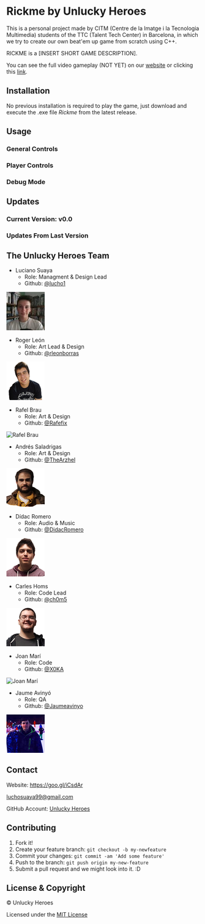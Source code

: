 # Rickme by Unlucky Heroes
This is a personal project made by CITM (Centre de la Imatge i la Tecnologia Multimedia) students of the TTC (Talent Tech Center) in Barcelona, in which we try to create our own beat'em up game from scratch using C++.

RICKME is a [INSERT SHORT GAME DESCRIPTION].

You can see the full video gameplay (NOT YET) on our [website](https://goo.gl/iCsdAr) or clicking this [link]().

## Installation
No previous installation is required to play the game, just download and execute the .exe file *Rickme* from the latest release.

## Usage
### General Controls

### Player Controls

### Debug Mode

## Updates
### Current Version: v0.0
### Updates From Last Version

## The Unlucky Heroes Team
* Luciano Suaya
  * Role: Managment & Design Lead
  * Github: [@lucho1](https://github.com/lucho1)

![Luciano Suaya](https://raw.githubusercontent.com/UnluckyHeroes/Rickme/gh-pages/Web%20Photos/Lucho.png)

* Roger León
  * Role: Art Lead & Design
  * Github: [@rleonborras](https://github.com/rleonborras)

![Roger León](https://raw.githubusercontent.com/UnluckyHeroes/Rickme/gh-pages/Web%20Photos/Ruier.png)

* Rafel Brau
  * Role: Art & Design
  * Github: [@Rafefix](https://github.com/Rafefix)

![Rafel Brau]()

* Andrés Saladrigas
  * Role: Art & Design
  * Github: [@TheArzhel](https://github.com/TheArzhel)

![Andrés Saladrigas](https://raw.githubusercontent.com/UnluckyHeroes/Rickme/gh-pages/Web%20Photos/Andres.png)

* Dídac Romero
  * Role: Audio & Music
  * Github: [@DidacRomero](https://github.com/DidacRomero)

![Dídac Romero](https://raw.githubusercontent.com/UnluckyHeroes/Rickme/gh-pages/Web%20Photos/Didac.png)

* Carles Homs 
  * Role: Code Lead
  * Github: [@ch0m5](https://github.com/ch0m5)

![Carles Homs](https://raw.githubusercontent.com/UnluckyHeroes/Rickme/gh-pages/Web%20Photos/KRLS.png)

* Joan Marí 
  * Role: Code
  * Github: [@X0KA](https://github.com/X0KA)

![Joan Marí]()

* Jaume Avinyó 
  * Role: QA
  * Github: [@Jaumeavinyo](https://github.com/Jaumeavinyo)

![Jaume Avinyó](https://raw.githubusercontent.com/UnluckyHeroes/Rickme/gh-pages/Web%20Photos/James.png)

## Contact
Website: https://goo.gl/iCsdAr

luchosuaya99@gmail.com

GitHub Account: [Unlucky Heroes](https://github.com/UnluckyHeroes)

## Contributing
1. Fork it!
2. Create your feature branch: `git checkout -b my-newfeature`
3. Commit your changes: `git commit -am 'Add some
feature'`
4. Push to the branch: `git push origin my-new-feature`
5. Submit a pull request and we might look into it. :D

## License & Copyright 

© Unlucky Heroes

Licensed under the [MIT License](https://github.com/UnluckyHeroes/Rickme/blob/master/LICENSE)

